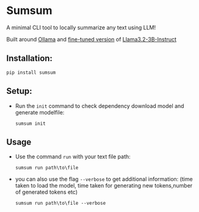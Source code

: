 # Sumsum

A minimal CLI tool to locally summarize any text using LLM!

Built around [Ollama](https://github.com/ollama/ollama-python) and [fine-tuned version](https://huggingface.co/AKT47/Llama_3.2_3B_fine_tune_summarization) of [Llama3.2-3B-Instruct](https://huggingface.co/meta-llama/Llama-3.2-3B-Instruct)

## Installation:

```terminal
pip install sumsum
```

## Setup:

- Run the `init` command to check dependency download model and generate modelfile:
  ```terminal
  sumsum init
  ```

## Usage

- Use the command `run` with your text file path:
  ```terminal
  sumsum run path\to\file
  ```
- you can also use the flag `--verbose` to get additional information:
  (time taken to load the model, time taken for generating new tokens,number of generated tokens etc)
  ```terminal
  sumsum run path\to\file --verbose
  ```

